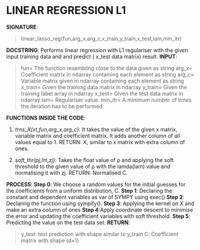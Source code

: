 # LINEAR REGRESSION L1

**SIGNATURE**: 
>linear_lasso_reg(fun,arg_x,arg_c,x_train,y_train,x_test,lam,min_itr)

**DOCSTRING**:
Performs linear regression with L1 regulariser with the given input training data and and predict ( x_test data matrix) result.
**INPUT**:
>fun= The function resembling close to the data given as string
arg_x= Coefficient matrix in ndarray containing each element as string
arg_c= Variable matrix given in ndarray containing each element as string
x_train= Given the training data matrix in ndarray
y_train= Given the training label array in ndarray
x_test= Given the test data matrix in ndarray
lam= Regulariser value.
min_itr= A minimum number of times the iteration has to be performed.

**FUNCTIONS INSIDE THE CODE**:
1) _trns_X(xt,fun,arg_x,arg_c)_: It takes the value of the given x matrix, variable matrix and coefficient matrix. It adds another column of all values equal to 1.
RETURN: X, similar to x matrix with extra column of ones.

2) _soft_thr(pj,lm,zj)_: Takes the float value of ρ and applying the soft threshold to the given value of ρ with the lamda(lam) value and normalising it with zj.
RETURN: Normalised C.

**PROCESS**:
**Step 0**: We choose a random values for the initial guesses for the coefficients from a uniform distribution, C.
**Step 1**: Declaring the constant and dependent variables as var of SYMPY using exec()
**Step 2**: Declaring the function using sympify().
**Step 3**: Applying the kernel on X and make an extra column of ones
**Step 4**:Apply coordinate descent to minimise the error and updating the coefficient variables with soft threshold.
**Step 5**: Predicting the value on the test data set.
**RETURN**: 
>y_test: test prediction with shape similar to y_train
C: Coefficient matrix with shape (d×1)

    
